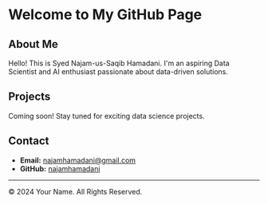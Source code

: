 # Welcome to My GitHub Page

## About Me
Hello! This is Syed Najam-us-Saqib Hamadani. I'm an aspiring Data Scientist and AI enthusiast passionate about data-driven solutions.  

## Projects
Coming soon! Stay tuned for exciting data science projects.

## Contact
- **Email:** najamhamadani@gmail.com  
- **GitHub:** [najamhamadani](https://github.com/najamhamadani)  

---

© 2024 Your Name. All Rights Reserved.
